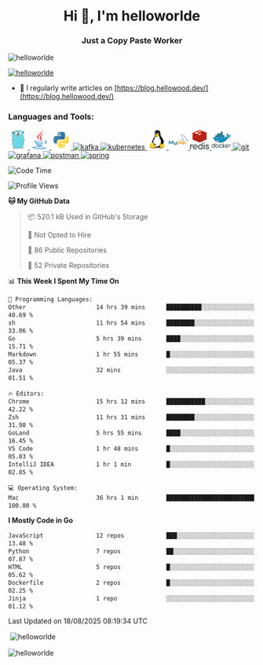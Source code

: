<h1 align="center">Hi 👋, I'm helloworlde</h1>
<h3 align="center">Just a Copy Paste Worker</h3>

<p align="left">
  <img src="https://komarev.com/ghpvc/?username=helloworlde&label=Profile%20views&color=0e75b6&style=flat" alt="helloworlde" />
</p>

<p align="left">
  <a href="https://github.com/ryo-ma/github-profile-trophy">
    <img src="https://github-profile-trophy.vercel.app/?username=helloworlde" alt="helloworlde" />
  </a>
</p>

- 📝 I regularly write articles on [https://blog.hellowood.dev/](https://blog.hellowood.dev/)

<h3 align="left">Languages and Tools:</h3>
<p align="left">
  <!-- Programming Languages -->
  <a href="https://golang.org" target="_blank">
    <img src="https://raw.githubusercontent.com/devicons/devicon/master/icons/go/go-original.svg" alt="go" width="40" height="40" />
  </a>
  <a href="https://www.java.com" target="_blank">
    <img src="https://raw.githubusercontent.com/devicons/devicon/master/icons/java/java-original.svg" alt="java" width="40" height="40" />
  </a>
  <a href="https://www.python.org" target="_blank">
    <img src="https://raw.githubusercontent.com/devicons/devicon/master/icons/python/python-original.svg" alt="python" width="40" height="40" />
  </a>

  <!-- Platform / Runtime -->
  <a href="https://kafka.apache.org/" target="_blank">
    <img src="https://www.vectorlogo.zone/logos/apache_kafka/apache_kafka-icon.svg" alt="kafka" width="40" height="40" />
  </a>
  <a href="https://kubernetes.io" target="_blank">
    <img src="https://www.vectorlogo.zone/logos/kubernetes/kubernetes-icon.svg" alt="kubernetes" width="40" height="40" />
  </a>
  <a href="https://www.linux.org/" target="_blank">
    <img src="https://raw.githubusercontent.com/devicons/devicon/master/icons/linux/linux-original.svg" alt="linux" width="40" height="40" />
  </a>
  <a href="https://www.mysql.com/" target="_blank">
    <img src="https://raw.githubusercontent.com/devicons/devicon/master/icons/mysql/mysql-original-wordmark.svg" alt="mysql" width="40" height="40" />
  </a>
  <a href="https://redis.io" target="_blank">
    <img src="https://raw.githubusercontent.com/devicons/devicon/master/icons/redis/redis-original-wordmark.svg" alt="redis" width="40" height="40" />
  </a>

  <!-- Tools / DevOps -->
  <a href="https://www.docker.com/" target="_blank">
    <img src="https://raw.githubusercontent.com/devicons/devicon/master/icons/docker/docker-original-wordmark.svg" alt="docker" width="40" height="40" />
  </a>
  <a href="https://git-scm.com/" target="_blank">
    <img src="https://www.vectorlogo.zone/logos/git-scm/git-scm-icon.svg" alt="git" width="40" height="40" />
  </a>
  <a href="https://grafana.com" target="_blank">
    <img src="https://www.vectorlogo.zone/logos/grafana/grafana-icon.svg" alt="grafana" width="40" height="40" />
  </a>
  <a href="https://postman.com" target="_blank">
    <img src="https://www.vectorlogo.zone/logos/getpostman/getpostman-icon.svg" alt="postman" width="40" height="40" />
  </a>
  <a href="https://spring.io/" target="_blank">
    <img src="https://www.vectorlogo.zone/logos/springio/springio-icon.svg" alt="spring" width="40" height="40" />
  </a>
</p>

<!--START_SECTION:waka-->
![Code Time](http://img.shields.io/badge/Code%20Time-12%2C530%20hrs%2017%20mins-blue)

![Profile Views](http://img.shields.io/badge/Profile%20Views-6-blue)

**🐱 My GitHub Data** 

> 📦 520.1 kB Used in GitHub's Storage 
 > 
> 🚫 Not Opted to Hire
 > 
> 📜 86 Public Repositories 
 > 
> 🔑 52 Private Repositories 
 > 
📊 **This Week I Spent My Time On** 

```text
💬 Programming Languages: 
Other                    14 hrs 39 mins      ██████████░░░░░░░░░░░░░░░   40.69 % 
sh                       11 hrs 54 mins      ████████░░░░░░░░░░░░░░░░░   33.06 % 
Go                       5 hrs 39 mins       ████░░░░░░░░░░░░░░░░░░░░░   15.71 % 
Markdown                 1 hr 55 mins        █░░░░░░░░░░░░░░░░░░░░░░░░   05.37 % 
Java                     32 mins             ░░░░░░░░░░░░░░░░░░░░░░░░░   01.51 % 

🔥 Editors: 
Chrome                   15 hrs 12 mins      ███████████░░░░░░░░░░░░░░   42.22 % 
Zsh                      11 hrs 31 mins      ████████░░░░░░░░░░░░░░░░░   31.98 % 
GoLand                   5 hrs 55 mins       ████░░░░░░░░░░░░░░░░░░░░░   16.45 % 
VS Code                  1 hr 48 mins        █░░░░░░░░░░░░░░░░░░░░░░░░   05.03 % 
IntelliJ IDEA            1 hr 1 min          █░░░░░░░░░░░░░░░░░░░░░░░░   02.85 % 

💻 Operating System: 
Mac                      36 hrs 1 min        █████████████████████████   100.00 % 
```

**I Mostly Code in Go** 

```text
JavaScript               12 repos            ███░░░░░░░░░░░░░░░░░░░░░░   13.48 % 
Python                   7 repos             ██░░░░░░░░░░░░░░░░░░░░░░░   07.87 % 
HTML                     5 repos             █░░░░░░░░░░░░░░░░░░░░░░░░   05.62 % 
Dockerfile               2 repos             █░░░░░░░░░░░░░░░░░░░░░░░░   02.25 % 
Jinja                    1 repo              ░░░░░░░░░░░░░░░░░░░░░░░░░   01.12 % 
```




 Last Updated on 18/08/2025 08:19:34 UTC
<!--END_SECTION:waka-->

<p>
  &nbsp;<img align="center" src="https://github-readme-stats.vercel.app/api?username=helloworlde&show_icons=true&locale=en" alt="helloworlde" />
</p>

<p>
  <img align="center" src="https://github-readme-streak-stats.herokuapp.com/?user=helloworlde&" alt="helloworlde" />
</p>

